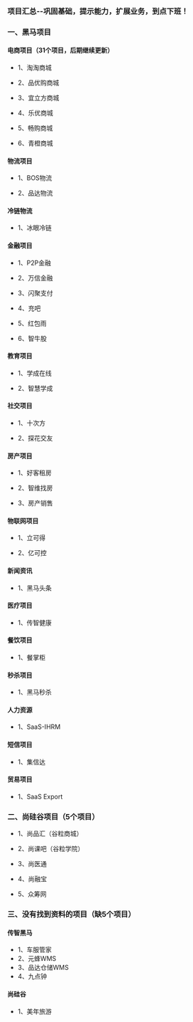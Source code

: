 ### 项目汇总--巩固基础，提示能力，扩展业务，到点下班！

### 一、黑马项目
#### 电商项目（31个项目，后期继续更新）
- 1、淘淘商城

- 2、品优购商城

- 3、宜立方商城

- 4、乐优商城

- 5、畅购商城

- 6、青橙商城

#### 物流项目
- 1、BOS物流

- 2、品达物流

#### 冷链物流
- 1、冰眼冷链

#### 金融项目
- 1、P2P金融

- 2、万信金融

- 3、闪聚支付

- 4、充吧

- 5、红包雨

- 6、智牛股

#### 教育项目
- 1、学成在线

- 2、智慧学成

#### 社交项目
- 1、十次方

- 2、探花交友

#### 房产项目
- 1、好客租房

- 2、智维找房

- 3、房产销售

#### 物联网项目
- 1、立可得

- 2、亿可控

#### 新闻资讯
- 1、黑马头条

#### 医疗项目
- 1、传智健康

#### 餐饮项目
- 1、餐掌柜

#### 秒杀项目
- 1、黑马秒杀

#### 人力资源
- 1、SaaS-IHRM

#### 短信项目
- 1、集信达

#### 贸易项目
- 1、SaaS Export

### 二、尚硅谷项目（5个项目）
- 1、尚品汇（谷粒商城）

- 2、尚课吧（谷粒学院）

- 3、尚医通

- 4、尚融宝

- 5、众筹网

### 三、没有找到资料的项目（缺5个项目）
#### 传智黑马
- 1、车服管家
- 2、元蜂WMS
- 3、品达仓储WMS
- 4、九点钟
#### 尚硅谷
- 1、美年旅游





